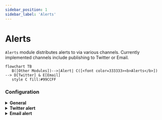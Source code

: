 ```yaml
---
sidebar_position: 1
sidebar_label: 'Alerts'
---
```


# Alerts
`Alerts` module distributes alerts to via various channels. Currently implemented channels include publishing to Twitter or Email.

```mermaid
flowchart TB
   B([Other Modules])-->|Alert| C([<font color=333333><b>Alerts</b>]) --> D[Twitter] & E[Email]
   style C fill:#99CCFF
```

### Configuration

<details><summary><b>General</b></summary><p>

- `Verbose` [boolean]: If true, `Logs` are printed out

</p></details>

<details><summary><b>Twitter alert</b></summary><p>

- `Send alert` [boolean]: If set to true, alert message id going to be published on Twitter
- `Consumer key` [string]: Twitter API consumer key
- `Consumer secret` [string]: Twitter API consumer secret
- `Access token` [string]: Twitter API access token
- `Access token secret` [string]: Twitter API access token secret

</p></details>


<details><summary><b>Email alert</b></summary><p>

- `Send alert` [boolean]: If set to true, alert message id going to be delivered via email
- `List of addressees` [list]: Comma separated list of e-mail addresses 

</p></details>
